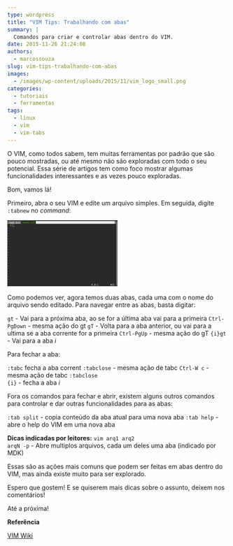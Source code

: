 ```yaml
---
type: wordpress
title: "VIM Tips: Trabalhando com abas"
summary: |
  Comandos para criar e controlar abas dentro do VIM.
date: 2015-11-26 21:24:08
authors:
  - marcossouza
slug: vim-tips-trabalhando-com-abas
images:
  - /images/wp-content/uploads/2015/11/vim_logo_small.png
categories:
  - tutoriais
  - ferramentas
tags:
  - linux
  - vim
  - vim-tabs
---
```


O VIM, como todos sabem, tem muitas ferramentas por padrão que são pouco mostradas, ou até mesmo não são exploradas com todo o seu potencial. Essa série de artigos tem como foco mostrar algumas funcionalidades interessantes e as vezes pouco exploradas.

<!--more-->

Bom, vamos lá!

Primeiro, abra o seu VIM e edite um arquivo simples. Em seguida, digite <code>:tabnew</code> no <em>command</em>:

<a href="/images/wp-content/uploads/2015/11/Screenshot-from-2015-11-24-23-37-10.png"><img class="aligncenter" src="/images/wp-content/uploads/2015/11/Screenshot-from-2015-11-24-23-37-10.png" alt="VIM Tabs" width="50%" height="50%" /></a>

Como podemos ver, agora temos duas abas, cada uma com o nome do arquivo sendo editado. Para navegar entre as abas, basta digitar:

<code>gt</code> - Vai para a próxima aba, ao se for a última aba vai para a primeira
<code>Ctrl-PgDown</code> - mesma ação do gt
<code>gT</code> - Volta para a aba anterior, ou vai para a ultima se a aba corrente for a primeira
<code>Ctrl-PgUp</code> - mesma ação do gT
<code>{i}gt</code> - Vai para a aba <em>i</em>

Para fechar a aba:

<code>:tabc</code> fecha a aba corrent
<code>:tabclose</code> - mesma ação de tabc
<code>Ctrl-W c</code> - mesma ação de tabc
<code>:tabclose {i}</code> - fecha a aba <em>i</em>

Fora os comandos para fechar e abrir, existem alguns outros comandos para controlar e dar outras funcionalidades para as abas:

<code>:tab split</code> - copia conteúdo da aba atual para uma nova aba
<code>:tab help</code> - abre o help do VIM em uma nova aba

<strong>Dicas indicadas por leitores:</strong>
<code>vim arq1 arq2 arqN -p</code> - Abre multiplos arquivos, cada um deles uma aba (indicado por MDK)

Essas são as ações mais comuns que podem ser feitas em abas dentro do VIM, mas ainda existe muito para ser explorado.

Espero que gostem! E se quiserem mais dicas sobre o assunto, deixem nos comentários!

Até a próxima!

<strong>Referência</strong>

<a href="http://vim.wikia.com/wiki/Using_tab_pages" target="_blank">VIM Wiki</a>
